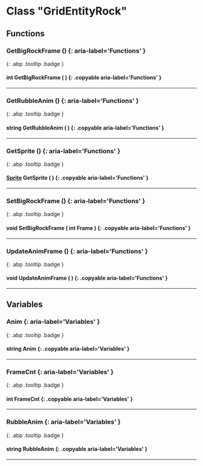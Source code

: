 # Class "GridEntityRock"
## Functions
### GetBigRockFrame () {: aria-label='Functions' }
[ ](#){: .abp .tooltip .badge }
#### int GetBigRockFrame ( ) {: .copyable aria-label='Functions' }

___ 
### GetRubbleAnim () {: aria-label='Functions' }
[ ](#){: .abp .tooltip .badge }
#### string GetRubbleAnim ( ) {: .copyable aria-label='Functions' }

___ 
### GetSprite () {: aria-label='Functions' }
[ ](#){: .abp .tooltip .badge }
####  [Sprite](../Sprite) GetSprite ( ) {: .copyable aria-label='Functions' }

___ 
### SetBigRockFrame () {: aria-label='Functions' }
[ ](#){: .abp .tooltip .badge }
#### void SetBigRockFrame ( int Frame ) {: .copyable aria-label='Functions' }

___ 
### UpdateAnimFrame () {: aria-label='Functions' }
[ ](#){: .abp .tooltip .badge }
#### void UpdateAnimFrame ( ) {: .copyable aria-label='Functions' }

___ 
## Variables
### Anim {: aria-label='Variables' }
[ ](#){: .abp .tooltip .badge }
#### string Anim  {: .copyable aria-label='Variables' }

___ 
### FrameCnt {: aria-label='Variables' }
[ ](#){: .abp .tooltip .badge }
#### int FrameCnt  {: .copyable aria-label='Variables' }

___ 
### RubbleAnim {: aria-label='Variables' }
[ ](#){: .abp .tooltip .badge }
#### string RubbleAnim  {: .copyable aria-label='Variables' }

___ 
